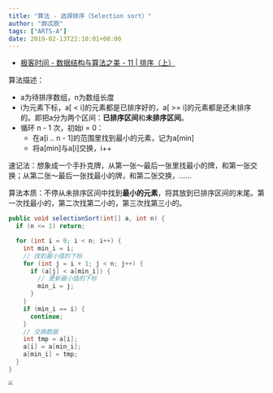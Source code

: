 ```yaml
---
title: "算法 - 选择排序（Selection sort）"
author: "颇忒脱"
tags: ["ARTS-A"]
date: 2019-02-13T22:10:01+08:00
---
```


<!--more-->

* [极客时间 - 数据结构与算法之美 - 11 | 排序（上）][1]

算法描述：

* a为待排序数组，n为数组长度
* i为元素下标，a[ < i]的元素都是已排序好的，a[ >= i]的元素都是还未排序的。即把a分为两个区间：**已排序区间**和**未排序区间**。
* 循环 n - 1 次，初始i = 0：
  * 在a[i .. n - 1]的范围里找到最小的元素，记为a[min]
  * 将a[min]与a[i]交换，i++

速记法：想象成一个手扑克牌，从第一张～最后一张里找最小的牌，和第一张交换；从第二张～最后一张找最小的牌，和第二张交换，……

算法本质：不停从未排序区间中找到**最小的元素**，将其放到已排序区间的末尾。第一次找最小的，第二次找第二小的，第三次找第三小的。

```java
public void selectionSort(int[] a, int n) {
  if (n <= 1) return;

  for (int i = 0; i < n; i++) {
    int min_i = i;
    // 找到最小值的下标
    for (int j = i + 1; j < n; j++) {
      if (a[j] < a[min_i]) {
        // 更新最小值的下标
        min_i = j;
      }
    }
    if (min_i == i) {
      continue;
    }
    // 交换数据
    int tmp = a[i];
    a[i] = a[min_i];
    a[min_i] = tmp;
  }
}
```

<img src="../sort/selection-sort.png" style="zoom:50%" />

[1]: https://time.geekbang.org/column/article/41802